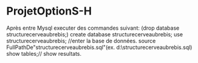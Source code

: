 # ProjetOptionS-H
<Mysql>
Après entre Mysql executer des commandes suivant:
(drop database structurecerveaubrebis;)
create database structurecerveaubrebis;
use structurecerveaubrebis; //enter la base de données. 
source FullPathDe"structurecerveaubrebis.sql"(ex. d:\structurecerveaubrebis.sql)
show tables;// show resultats. 
